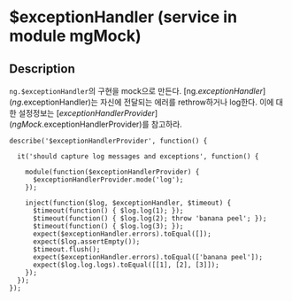 # $exceptionHandler (service in module mgMock)

## Description
`ng.$exceptionHandler`의 구현을 mock으로 만든다. [ng.$exceptionHandler](ng.$exceptionHandler)는 자신에 전달되는 에러를 rethrow하거나 log한다. 이에 대한 설정정보는 [$exceptionHandlerProvider](ngMock.$exceptionHandlerProvider)를 참고하라.

    describe('$exceptionHandlerProvider', function() {

      it('should capture log messages and exceptions', function() {

        module(function($exceptionHandlerProvider) {
          $exceptionHandlerProvider.mode('log');
        });

        inject(function($log, $exceptionHandler, $timeout) {
          $timeout(function() { $log.log(1); });
          $timeout(function() { $log.log(2); throw 'banana peel'; });
          $timeout(function() { $log.log(3); });
          expect($exceptionHandler.errors).toEqual([]);
          expect($log.assertEmpty());
          $timeout.flush();
          expect($exceptionHandler.errors).toEqual(['banana peel']);
          expect($log.log.logs).toEqual([[1], [2], [3]]);
        });
      });
    });